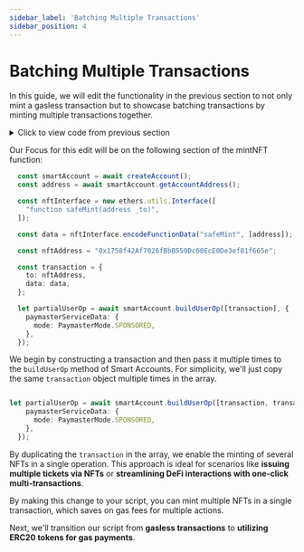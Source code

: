 ```yaml
---
sidebar_label: 'Batching Multiple Transactions'
sidebar_position: 4
---
```


# Batching Multiple Transactions

In this guide, we will edit the functionality in the previous section to not only mint a gasless transaction but to showcase batching transactions by minting multiple transactions together. 

<details>
  <summary> Click to view code from previous section </summary>

```typescript

import { config } from "dotenv";
import { IBundler, Bundler } from "@biconomy/bundler";
import { ChainId } from "@biconomy/core-types";
import {
  BiconomySmartAccountV2,
  DEFAULT_ENTRYPOINT_ADDRESS,
} from "@biconomy/account";
import {
  ECDSAOwnershipValidationModule,
  DEFAULT_ECDSA_OWNERSHIP_MODULE,
} from "@biconomy/modules";
import { ethers } from "ethers";
import {
  IPaymaster,
  BiconomyPaymaster,
  IHybridPaymaster,
  PaymasterMode,
  SponsorUserOperationDto,
} from "@biconomy/paymaster";

config();

const provider = new ethers.providers.JsonRpcProvider(
  "https://rpc.ankr.com/polygon_mumbai"
);
const wallet = new ethers.Wallet(process.env.PRIVATE_KEY || "", provider);

const bundler: IBundler = new Bundler({
  bundlerUrl: "https://bundler.biconomy.io/api/v2/80001/nJPK7B3ru.dd7f7861-190d-41bd-af80-6877f74b8f44",
  chainId: ChainId.POLYGON_MUMBAI,
  entryPointAddress: DEFAULT_ENTRYPOINT_ADDRESS,
});

const paymaster: IPaymaster = new BiconomyPaymaster({
  paymasterUrl: "https://paymaster.biconomy.io/api/v1/80001/Tpk8nuCUd.70bd3a7f-a368-4e5a-af14-80c7f1fcda1a",
});

async function createAccount() {
  const module = await ECDSAOwnershipValidationModule.create({
    signer: wallet,
    moduleAddress: DEFAULT_ECDSA_OWNERSHIP_MODULE,
  });

  let biconomyAccount = await BiconomySmartAccountV2.create({
    chainId: ChainId.POLYGON_MUMBAI,
    bundler: bundler,
    paymaster: paymaster,
    entryPointAddress: DEFAULT_ENTRYPOINT_ADDRESS,
    defaultValidationModule: module,
    activeValidationModule: module,
  });
  console.log("address", await biconomyAccount.getAccountAddress());
  return biconomyAccount;
}

async function mintNFT() {
  const smartAccount = await createAccount();
  const address = await smartAccount.getAccountAddress();
  const nftInterface = new ethers.utils.Interface([
    "function safeMint(address _to)",
  ]);

  const data = nftInterface.encodeFunctionData("safeMint", [address]);

  const nftAddress = "0x1758f42Af7026fBbB559Dc60EcE0De3ef81f665e";

  const transaction = {
    to: nftAddress,
    data: data,
  };

  let partialUserOp = await smartAccount.buildUserOp([transaction], {
    paymasterServiceData: {
      mode: PaymasterMode.SPONSORED,
    },
  });

  const biconomyPaymaster =
    smartAccount.paymaster as IHybridPaymaster<SponsorUserOperationDto>;

  try {
    const paymasterAndDataResponse =
      await biconomyPaymaster.getPaymasterAndData(partialUserOp);
    partialUserOp.paymasterAndData = paymasterAndDataResponse.paymasterAndData;
  } catch (e) {
    console.log("error received ", e);
  }

  try {
    const userOpResponse = await smartAccount.sendUserOp(partialUserOp);
    const transactionDetails = await userOpResponse.wait();
    console.log(
      `transactionDetails: https://mumbai.polygonscan.com/tx/${transactionDetails.receipt.transactionHash}`
    );
    console.log(
      `view minted nfts for smart account: https://testnets.opensea.io/${address}`
    );
  } catch (e) {
    console.log("error received ", e);
  }
}

mintNFT();


```



</details>

Our Focus for this edit will be on the following section of the mintNFT function: 

```typescript
  const smartAccount = await createAccount();
  const address = await smartAccount.getAccountAddress();

  const nftInterface = new ethers.utils.Interface([
    "function safeMint(address _to)",
  ]);

  const data = nftInterface.encodeFunctionData("safeMint", [address]);

  const nftAddress = "0x1758f42Af7026fBbB559Dc60EcE0De3ef81f665e";

  const transaction = {
    to: nftAddress,
    data: data,
  };

  let partialUserOp = await smartAccount.buildUserOp([transaction], {
    paymasterServiceData: {
      mode: PaymasterMode.SPONSORED,
    },
  });

```

We begin by constructing a transaction and then pass it multiple times to the `buildUserOp` method of Smart Accounts. For simplicity, we'll just copy the same `transaction` object multiple times in the array.

```typescript

let partialUserOp = await smartAccount.buildUserOp([transaction, transaction], {
    paymasterServiceData: {
      mode: PaymasterMode.SPONSORED,
    },
  });

```

By duplicating the `transaction` in the array, we enable the minting of several NFTs in a single operation. This approach is ideal for scenarios like **issuing multiple tickets via NFTs** or **streamlining DeFi interactions with one-click multi-transactions**.

By making this change to your script, you can mint multiple NFTs in a single transaction, which saves on gas fees for multiple actions.

Next, we'll transition our script from **gasless transactions** to **utilizing ERC20 tokens for gas payments**.
